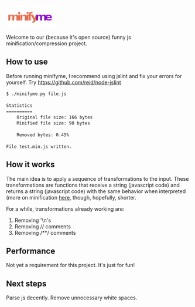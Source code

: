 ![Alt text](https://github.com/cathoderay/minifyme/raw/master/wiki/minifyme.png)

Welcome to our (because it's open source) funny js minification/compression project.

How to use
-------

Before running minifyme, I recommend using jslint and fix your errors for yourself.
Try https://github.com/reid/node-jslint

    $ ./minifyme.py file.js

    Statistics
    ==========    
        Original file size: 166 bytes  
        Minified file size: 90 bytes
    
        Removed bytes: 0.45% 
    
    File test.min.js written.


How it works
------------

The main idea is to apply a sequence of transformations to the input. These transformations are functions that receive a string (javascript code) and 
returns a string (javascript code) with the same behavior when interpreted (more on minification [here](http://en.wikipedia.org/wiki/Minification_(programming\))), though, hopefully, shorter.

For a while, transformations already working are:

  1. Removing '\n's
  2. Removing // comments
  3. Removing /**/ comments


Performance
-----------

Not yet a requirement for this project. It's just for fun!


Next steps
---------
Parse js decently.
Remove unnecessary white spaces.
